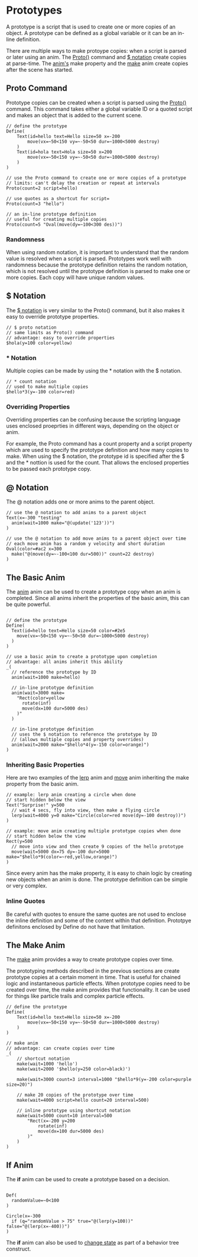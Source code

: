 # Prototypes

A prototype is a script that is used to create one or more copies of an object.  A prototype can be defined as a global variable or it can be an in-line definition.

There are multiple ways to make protoype copies: when a script is parsed or later using an anim.  The [Proto()](./objects.md#prototypes) command and [$ notation](./objects.md#prototype-id) create copies at parse-time.  The [anim's](./anims.md#anim--listen) make property and the [make](./anims.md#make) anim create copies after the scene has started.

## Proto Command

Prototype copies can be created when a script is parsed using the [Proto()](./objects.md#prototypes) command.  This command takes either a global variable ID or a quoted script and makes an object that is added to the current scene.

```script
// define the prototype
Define(
    Text(id=hello text=Hello size=50 x=-200 
        move(vx=~50<150 vy=~-50<50 dur=~1000<5000 destroy)
    )
    Text(id=hola text=Hola size=50 x=200 
        move(vx=~50<150 vy=~-50<50 dur=~1000<5000 destroy)
    )
)

// use the Proto command to create one or more copies of a prototype
// limits: can't delay the creation or repeat at intervals
Proto(count=2 script=hello)

// use quotes as a shortcut for script=
Proto(count=3 "hello")

// an in-line prototype definition
// useful for creating multiple copies
Proto(count=5 "Oval(move(dy=~100<300 des))")

```

### Randomness

When using random notation, it is important to understand that the random value is resolved when a script is parsed.  Prototypes work well with randomness because the prototype definition retains the random notation, which is not resolved until the prototype definition is parsed to make one or more copies.  Each copy will have unique random values.

## $ Notation

The [$ notation](./objects.md#prototype-id) is very similar to the Proto() command, but it also makes it easy to override prototype properties.

```script
// $ proto notation
// same limits as Proto() command
// advantage: easy to override properties
$hola(y=100 color=yellow)
```

### * Notation

Multiple copies can be made by using the * notation with the $ notation.

```script
// * count notation
// used to make multiple copies
$hello*3(y=-100 color=red)
```

### Overriding Properties

Overriding properties can be confusing because the scripting language uses enclosed proeprties in different ways, depending on the object or anim.  

For example, the Proto command has a count property and a script property which are used to specify the prototype definition and how many copies to make.  When using the $ notation, the prototype id is specified after the $ and the * nottion is used for the count.  That allows the enclosed properties to be passed each prototype copy.

## @ Notation

The @ notation adds one or more anims to the parent object.

```script
// use the @ notation to add anims to a parent object
Text(x=-300 "testing" 
  anim(wait=1000 make="@(update('123'))")
)

// use the @ notation to add move anims to a parent object over time
// each move anim has a random y velocity and short duration
Oval(color=#ac2 x=300
  make("@(move(dy=~-100<100 dur=500))" count=22 destroy)
)
```

## The Basic Anim

The [anim](./anims.md#anim--listen) anim can be used to create a prototype copy when an anim is completed.  Since all anims inherit the properties of the basic anim, this can be quite powerful.

```script

// define the prototype
Define(
  Text(id=hello text=Hello size=50 color=#2e5
    move(vx=~50<150 vy=~-50<50 dur=~1000<5000 destroy)
  )
)

// use a basic anim to create a prototype upon completion
// advantage: all anims inherit this ability
_(
  // reference the prototype by ID
  anim(wait=1000 make=hello)

  // in-line prototype definition
  anim(wait=3000 make=
    "Rect(color=yellow
      rotate(inf)
      move(dx=100 dur=5000 des)
    )"
  )

  // in-line prototype definition 
  // uses the $ notation to reference the prototype by ID
  // (allows multiple copies and property overrides)
  anim(wait=2000 make="$hello*4(y=-150 color=orange)")
)
```

### Inheriting Basic Properties

Here are two examples of the [lerp](./anims.md#lerp--tween) anim and [move](./anims.md#move) anim inheriting the make property from the basic anim.

```script
// example: lerp anim creating a circle when done
// start hidden below the view
Text("Surprise!" y=500
  // wait 4 secs, fly into view, then make a flying circle 
  lerp(wait=4000 y=0 make="Circle(color=red move(dy=-100 destroy))")
)

// example: move anim creating multiple prototype copies when done
// start hidden below the view
Rect(y=500
  // move into view and then create 9 copies of the hello prototype
  move(wait=5000 dx=75 dy=-100 dur=5000 make="$hello*9(color=~red,yellow,orange)")
)
```

Since every anim has the make property, it is easy to chain logic by creating new objects when an anim is done.  The prototype definition can be simple or very complex.  

### Inline Quotes

Be careful with quotes to ensure the same quotes are not used to enclose the inline definition and some of the content within that definition.  Prototpye definitons enclosed by Define do not have that limitation.

## The Make Anim

The [make](./anims.md#make) anim provides a way to create prototype copies over time.

The prototyping methods described in the previous sections are create prototype copies at a certain moment in time.  That is useful for chained logic and instantaneous particle effects.  When prototype copies need to be created over time, the make anim provides that functionality.  It can be used for things like particle trails and complex particle effects.

```script
// define the prototype
Define(
    Text(id=hello text=Hello size=50 x=-200 
        move(vx=~50<150 vy=~-50<50 dur=~1000<5000 destroy)
    )
)

// make anim
// advantage: can create copies over time
_(
    // shortcut notation
    make(wait=1000 'hello')
    make(wait=2000 '$hello(y=250 color=black)')

    make(wait=3000 count=3 interval=1000 "$hello*9(y=-200 color=purple size=20)")

    // make 20 copies of the prototype over time
    make(wait=4000 script=hello count=20 interval=500)

    // inline prototype using shortcut notation
    make(wait=5000 count=10 interval=500
        "Rect(x=-200 y=200
            rotate(inf)
            move(dx=100 dur=5000 des)
        )"
    )
)
```

## If Anim

The **if** anim can be used to create a prototype based on a decision.

```script

Def(
  randomValue=~0<100
)

Circle(x=-300
  if (q="randomValue > 75" true="@(lerp(y=100))" false="@(lerp(x=-400))")
)
```

The **if** anim can also be used to [change state](/state-machines.md#behavior-tree-construct) as part of a behavior tree construct.
